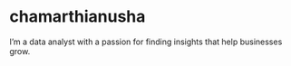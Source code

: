 # chamarthianusha
I’m a data analyst with a passion for finding insights that help businesses grow.
